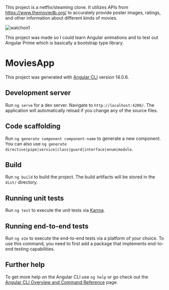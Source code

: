 This project is a netflix/steaming clone. It utilizes APIs from https://www.themoviedb.org/ to accurately provide poster images, ratings, and other information about different kinds of movies. 

![watchon1](https://user-images.githubusercontent.com/48900828/202840255-f351557b-7d3e-4cb5-8459-d4d025f93a7a.PNG)

This project was made so I could learn Angular animations and to test out Angular Prime which is basically a bootstrap type library. 

# MoviesApp

This project was generated with [Angular CLI](https://github.com/angular/angular-cli) version 14.0.6.

## Development server

Run `ng serve` for a dev server. Navigate to `http://localhost:4200/`. The application will automatically reload if you change any of the source files.

## Code scaffolding

Run `ng generate component component-name` to generate a new component. You can also use `ng generate directive|pipe|service|class|guard|interface|enum|module`.

## Build

Run `ng build` to build the project. The build artifacts will be stored in the `dist/` directory.

## Running unit tests

Run `ng test` to execute the unit tests via [Karma](https://karma-runner.github.io).

## Running end-to-end tests

Run `ng e2e` to execute the end-to-end tests via a platform of your choice. To use this command, you need to first add a package that implements end-to-end testing capabilities.

## Further help

To get more help on the Angular CLI use `ng help` or go check out the [Angular CLI Overview and Command Reference](https://angular.io/cli) page.
